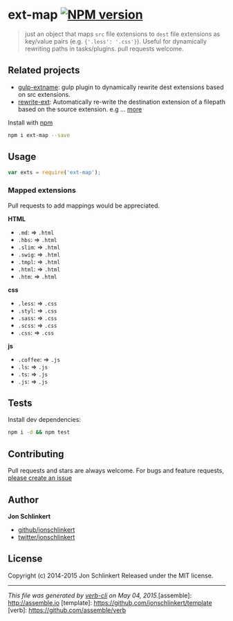 # ext-map [![NPM version](https://badge.fury.io/js/ext-map.svg)](http://badge.fury.io/js/ext-map)

> just an object that maps `src` file extensions to `dest` file extensions as key/value pairs (e.g. `{'.less': '.css'}`). Useful for dynamically rewriting paths in tasks/plugins. pull requests welcome.

## Related projects

* [gulp-extname](https://github.com/jonschlinkert/gulp-extname): gulp plugin to dynamically rewrite dest extensions based on src extensions.
* [rewrite-ext](https://github.com/jonschlinkert/rewrite-ext): Automatically re-write the destination extension of a filepath based on the source extension. e.g … [more](https://github.com/jonschlinkert/rewrite-ext)

Install with [npm](https://www.npmjs.com/)

```bash
npm i ext-map --save
```

## Usage

```js
var exts = require('ext-map');
```

### Mapped extensions

Pull requests to add mappings would be appreciated.

**HTML**

* `.md`: => `.html`
* `.hbs`: => `.html`
* `.slim`: => `.html`
* `.swig`: => `.html`
* `.tmpl`: => `.html`
* `.html`: => `.html`
* `.htm`: => `.html`

**css**

* `.less`: => `.css`
* `.styl`: => `.css`
* `.sass`: => `.css`
* `.scss`: => `.css`
* `.css`: => `.css`

**js**

* `.coffee`: => `.js`
* `.ls`: => `.js`
* `.ts`: => `.js`
* `.js`: => `.js`

## Tests

Install dev dependencies:

```bash
npm i -d && npm test
```

## Contributing

Pull requests and stars are always welcome. For bugs and feature requests, [please create an issue](https://github.com/jonschlinkert/ext-map/issues)

## Author

**Jon Schlinkert**

+ [github/jonschlinkert](https://github.com/jonschlinkert)
+ [twitter/jonschlinkert](http://twitter.com/jonschlinkert)

## License

Copyright (c) 2014-2015 Jon Schlinkert
Released under the MIT license.

***

_This file was generated by [verb-cli](https://github.com/assemble/verb-cli) on May 04, 2015._[assemble]: http://assemble.io
[template]: https://github.com/jonschlinkert/template
[verb]: https://github.com/assemble/verb
